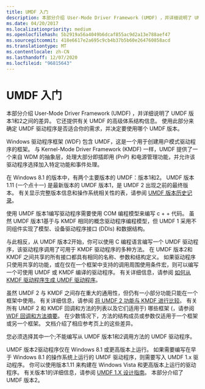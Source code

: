 ```yaml
---
title: UMDF 入门
description: 本部分介绍 User-Mode Driver Framework (UMDF) ，并详细说明了 UMDF 版本1和2之间的差异。
ms.date: 04/20/2017
ms.localizationpriority: medium
ms.openlocfilehash: 5b2919a56a4049b6dcaf855ac9d2a13e788aef47
ms.sourcegitcommit: 418e6617e2a695c9cb4b37b5b60e264760858acd
ms.translationtype: MT
ms.contentlocale: zh-CN
ms.lasthandoff: 12/07/2020
ms.locfileid: "96815643"
---
```

# <a name="getting-started-with-umdf"></a>UMDF 入门


本部分介绍 User-Mode Driver Framework (UMDF) ，并详细说明了 UMDF 版本1和2之间的差异。 它还提供有关 UMDF 的高级体系结构信息。 使用此部分来确定 UMDF 驱动程序是否适合你的需求，并决定要使用哪个 UMDF 版本。

Windows 驱动程序框架 (WDF) 包含 UMDF，这是一个用于创建用户模式驱动程序的框架。 与 Kernel-Mode Driver Framework (KMDF) 一样，UMDF 提供了一个来自 WDM 的抽象层，处理大部分即插即用 (PnP) 和电源管理功能，并允许该驱动程序选择加入特定功能和事件处理。

在 Windows 8.1 的版本中，有两个主要版本的 UMDF：版本1和2。 UMDF 版本 1.11 (一个点十一) 是最新版本的 UMDF 版本1，是 UMDF 2 出现之前的最终版本。 有关显示完整版本信息和操作系统相关性的表，请参阅 [UMDF 版本历史记录](umdf-version-history.md)。

使用 UMDF 版本1编写驱动程序需要使用 COM 编程模型来编写 c + + 代码。 虽然 UMDF 版本1基于与 KMDF 相同的概念驱动程序编程模型，但 UMDF 1 采用不同组件实现了模型、设备驱动程序接口 (DDIs) 和数据结构。

与此相反，从 UMDF 版本2开始，你可以使用 C 编程语言编写一个 UMDF 驱动程序，该驱动程序调用了可用于 KMDF 驱动程序的多种方法。 在 UMDF 版本2和 KMDF 之间共享的所有接口都具有相同的名称、参数和结构定义。 如果驱动程序只使用共享的功能，或在仅在一个框架中支持的调用周围使用条件宏，则可以编写一个可使用 UMDF 或 KMDF 编译的驱动程序。 有关详细信息，请参阅 [如何从 KMDF 驱动程序生成 UMDF 驱动程序](how-to-generate-a-umdf-driver-from-a-kmdf-driver.md)。

虽然 UMDF 2 与 KMDF 之间存在重大的通用性，但仍有一小部分功能只能在一个框架中使用。 有关详细信息，请参阅 [将 UMDF 2 功能与 KMDF 进行比较](comparing-umdf-2-0-functionality-to-kmdf.md)。 有关所有 UMDF 2 和 KMDF 回调和方法的列表以及它们适用于) 哪些框架 (，请参阅 [WDF 回调和方法摘要](/windows-hardware/drivers/ddi/_wdf/)。 在少数情况下，方法的结构成员或参数仅适用于一个框架或另一个框架。 文档介绍了相应参考页上的这些差异。

您必须选择其中一个;不能编写从 UMDF 版本1和2调用方法的 UMDF 驱动程序。

UMDF 版本2驱动程序仅在 Windows 8.1 或更高版本上运行。 如果需要编写在早于 Windows 8.1 的操作系统上运行的 UMDF 驱动程序，则需要写入 UMDF 1.x 驱动程序。 你可以使用版本1.11 来构建在 Windows Vista 和更高版本上运行的驱动程序。 有关版本1的详细信息，请参阅 [UMDF 1.X 设计指南](user-mode-driver-framework-design-guide.md)。 本部分介绍了 UMDF 版本2。



 

